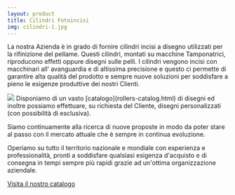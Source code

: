 ```yaml
---
layout: product
title: Cilindri Fotoincisi
img: cilindri-1.jpg
---
```


La nostra Azienda è in grado di fornire cilindri incisi a disegno utilizzati per la rifinizione del pellame. Questi cilindri, montati su macchine Tamponatrici, riproducono effetti oppure disegni sulle pelli. I cilindri vengono incisi con macchinari all’ avanguardia e di altissima precisione e questo ci permette di garantire alta qualità del prodotto e sempre nuove soluzioni per soddisfare a pieno le esigenze produttive dei nostri Clienti.

<img class="img-left" src="{{ site.url }}/assets/img/photo/cilindri-esempi.jpg">
Disponiamo di un vasto [catalogo](rollers-catalog.html) di disegni ed inoltre possiamo effettuare, su richiesta del Cliente, disegni personalizzati (con possibilità di esclusiva).

Siamo continuamente alla ricerca di nuove proposte in modo da poter stare al passo con il mercato
attuale che è sempre in continua evoluzione.

Operiamo su tutto il territorio nazionale e mondiale con esperienza e professionalità, pronti a soddisfare qualsiasi esigenza d'acquisto e di consegna in tempi sempre più rapidi grazie ad
un'ottima organizzazione aziendale.

<span class="title-xs"><a href="rollers-catalog.html">Visita il nostro catalogo</a></span>
